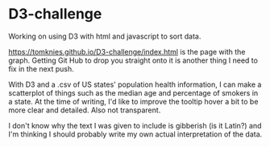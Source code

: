 # D3-challenge
Working on using D3 with html and javascript to sort data.

https://tomknies.github.io/D3-challenge/index.html is the page with the graph.  Getting Git Hub to drop you straight onto it is another thing I need to fix in the next push.


With D3 and a .csv of US states' population health information, I can make a scatterplot of things such as the median age and percentage of smokers in a state.  At the time of writing, I'd like to improve the tooltip hover a bit to be more clear and detailed.  Also not transparent.

I don't know why the text I was given to include is gibberish (is it Latin?) and I'm thinking I should probably write my own actual interpretation of the data.
